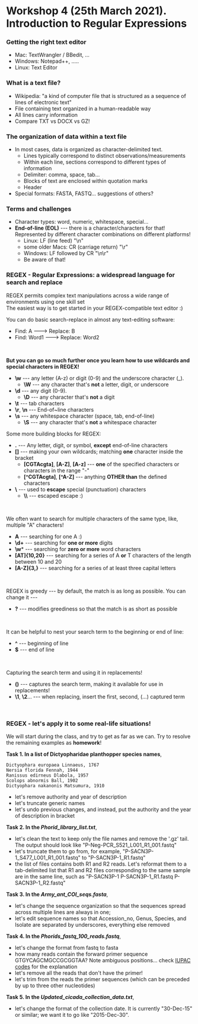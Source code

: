 # Workshop 4 (25th March 2021). Introduction to Regular Expressions

### Getting the right text editor
* Mac: TextWrangler / BBedit, ...
* Windows: Notepad++, .....
* Linux: Text Editor

### What is a text file?
* Wikipedia: "a kind of computer file that is structured as a sequence of lines of electronic text"
* File containing text organized in a human-readable way
* All lines carry information
* Compare TXT vs DOCX vs GZ!


### The organization of data within a text file
* In most cases, data is organized as character-delimited text.
    - Lines typically correspond to distinct observations/measurements
    - Within each line, sections correspond to different types of information
    - Delimiter: comma, space, tab...
    - Blocks of text are enclosed within quotation marks
    - Header
* Special formats: FASTA, FASTQ... suggestions of others?

### Terms and challenges
* Character types: word, numeric, whitespace, special...
* **End-of-line (EOL)** --- there is a character/characters for that! Represented by different character combinations on different platforms!
    - Linux: LF (line feed) "\n"  
    - some older Macs: CR (carriage return) "\r"  
    - Windows: LF followed by CR "\n\r"  
    - Be aware of that!  
  
### REGEX - Regular Expressions: a widespread language for search and replace
REGEX permits complex text manipulations across a wide range of environments using one skill set  
The easiest way is to get started in your REGEX-compatible text editor :)  

You can do basic search-replace in almost any text-editing software:
  * Find: A     ---> Replace: B  
  * Find: Word1 ---> Replace: Word2  
    
&nbsp;  
  
**But you can go so much further once you learn how to use wildcards and special characters in REGEX!**  
  * **\w** --- any letter (A-z) or digit (0-9) and the underscore character (_).
      * **\W** --- any character that's **not** a letter, digit, or underscore
  * **\d** --- any digit (0-9).
      * **\D** --- any character that's **not** a digit
  * **\t** --- tab characters
  * **\r**, **\n** --- End-of~line characters
  * **\s** --- any whitespace character (space, tab, end-of-line)   
      * **\S** --- any character that's **not** a whitespace character
&nbsp;  

Some more building blocks for REGEX: 
  * **.** --- Any letter, digit, or symbol, **except** end-of-line characters
  * **[]** --- making your own wildcards; matching **one** character inside the bracket
      * **[CGTAcgta]**, **[A-Z]**, **[A-z]**  --- **one** of the specified characters or characters in the range "-"  
      * **[^CGTAcgta]**, **[^A-Z]** --- anything **OTHER than** the defined characters 
  * **\\** ---  used to **escape** special (punctuation) characters  
      * **\\\\** --- escaped escape :)  
  
&nbsp;  

We often want to search for multiple characters of the same type, like, multiple "A" characters!  
  * **A** --- searching for one A :)
  * **\d+** --- searching for **one or more** digits  
  * **\w*** --- searching for **zero or more** word characters  
  * **[AT]{10,20}** --- searching for a series of A **or** T characters of the length between 10 and 20  
  * **[A-Z]{3,}** --- searching for a series of at least three capital letters  

&nbsp;  

REGEX is greedy --- by default, the match is as long as possible. You can change it ---
  * **?** --- modifies greediness so that the match is as short as possible  

&nbsp;  

It can be helpful to nest your search term to the beginning or end of line:  
  * **^** --- beginning of line
  * **$** --- end of line

&nbsp;  

Capturing the search term and using it in replacements!
  * **()** --- captures the search term, making it available for use in replacements!
  * **\1**, **\2**...  --- when replacing, insert the first, second, (...) captured term
  
&nbsp;  

### REGEX - let's apply it to some real-life situations!
We will start during the class, and try to get as far as we can. Try to resolve the remaining examples as **homework**!

**Task 1. In a list of Dictyopharidae planthopper species names**,
```
Dictyophara europaea Linnaeus, 1767
Nersia florida Fennah, 1944
Ranissus edirneus Dlabola, 1957
Scolops abnormis Ball, 1902
Dictyophara nakanonis Matsumura, 1910
```
   - let's remove authority and year of description  
   - let's truncate generic names  
   - let's undo previous changes, and instead, put the authority and the year of description in bracket  
  
**Task 2. In the *Phorid_library_list.txt***, 
   - let's clean the text to keep only the file names and remove the '.gz' tail. The output should look like "P-Neg-PCR_S521_L001_R1_001.fastq"
   - let's truncate them to go from, for example, "P-SACN3P-1_S477_L001_R1_001.fastq" to "P-SACN3P-1_R1.fastq"   
   - the list of files contains both R1 and R2 reads. Let's reformat them to a tab-delimited list that R1 and R2 files corresponding to the same sample are in the same line, such as "P-SACN3P-1   P-SACN3P-1_R1.fastq    P-SACN3P-1_R2.fastq"  

**Task 3. In the *Army_ant_COI_seqs.fasta***,
   - let's change the sequence organization so that the sequences spread across multiple lines are always in one;
   - let's edit sequence names so that Accession_no, Genus, Species, and Isolate are separated by underscores, everything else removed

**Task 4. In the *Phorids_fastq_100_reads.fastq***,
   - let's change the format from fastq to fasta
   - how many reads contain the forward primer sequence GTGYCAGCMGCCGCGGTAA? Note ambiguous positions... check [IUPAC codes](https://www.bioinformatics.org/sms/iupac.html) for the explanation
   - let's remove all the reads that don't have the primer!
   - let's trim from the reads the primer sequences (which can be preceded by up to three other nucleotides)

**Task 5. In the *Updated_cicada_collection_data.txt***,
   - let's change the format of the collection date. It is currently "30-Dec-15" or similar; we want it to go like "2015-Dec-30".





